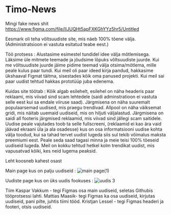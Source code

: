 # Timo-News
Mingi fake news shit
https://www.figma.com/file/lIJUQHt5apFXKGhYYz5hr5/Untitled


Eesmark oli teha võltsuudiste site, mis näeb 100% tõene välja.
(Administratsioon ei vastuta esitatud teabe eest.)


Töö protsess :
Alustasime esimestel tundidel idee välja mõtlemisega. Läksime üle mitmete teemade ja jõudsime lõpuks võltsuudiste juurde. Kui me võltsuudiste juurde jäime pidime teemad välja otsima/mõtlema, mille peale kulus paar tundi. Kui meil oli paar ideed kirja pandud, hakkasime ükshaaval Figmat täitma, sisestades kõik oma panused projekti. Kui meil sai paar uudist tehtud hakkas prototüüp juba edenema.

Kuidas site töötab :
Kõik algab esilehelt, esilehel on näha headeris paar reklaami, mis viivad sind scam lehtedele (saidi adminstratioon ei vastuta selle eest kui sa endale viiruse saad). Järgmisena on näha suuremalt populaarsemad uudised, mis praegu trendivad. Allpool on näha väiksemat gridi, mis näitab uuemaid uudiseid, mis on hiljuti väljalastud. Järgmisena on saidi all footeris järgmised reklaamid, mis viivad sind jällegi scam saitidele. 
Uudise peale vajutades toob ta selle fullscreeni, (reklaamid ei kao ära vaid jäävad ekraani üla ja ala osadesse) kus on osa informatsiooni uudise kohta välja toodud, kui sa tahad tervet uudist lugeda siis sul tekib võimalus maksta preemiumi eest.
Peale seda saad tagasi minna ja meie teisi 100% tõeseid uudiseid lugeda.
Meil on kokku tehtud hetkel kolm trendikat uudist, mis vapusatvad kõiki, kes neid lugema peaksid.


Leht koosneb kahest osast

Main page kus on palju uudiseid :
![main page(1)](https://user-images.githubusercontent.com/93149372/165891252-b904fcf6-e53a-48e8-8f49-b99403f5eae4.png)


Uudiste page kus on üks uudis fookuses :
![uudis 3](https://user-images.githubusercontent.com/93149372/165905596-5b2e1761-4f1f-4c05-8e12-ddb0ddd6b9eb.png)



Tiim
Kaspar Vakkum - tegi Figmas osa main uudiseid, seletas Githubis tööprotsessi lahti.
Mattias Maasik- tegi Figmas ka osa uudiseid, kirjutas uudiseid, pani pilte, juhtis tiimi tööd.
Kristjan Lessel - tegi Figmas headeri ja footeri, otsis uudiseid.
